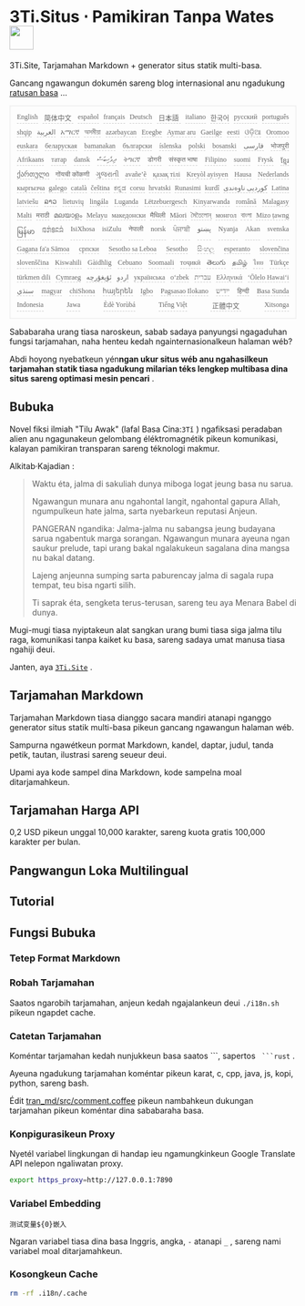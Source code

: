 <h1 style="justify-content:space-between">3Ti.Situs ⋅ Pamikiran Tanpa Wates <img src="//i-01.eu.org/3Ti/logo.svg" style="user-select:none;margin-top:-1px;width:42px"></h1>

3Ti.Site, Tarjamahan Markdown + generator situs statik multi-basa.

Gancang ngawangun dokumén sareng blog internasional anu ngadukung [ratusan basa](https://github.com/i18n-site/node/blob/main/lang/src/index.js) ...

<pre class="langli" style="display:flex;flex-wrap:wrap;background:transparent;border:1px solid #eee;font-size:12px;box-shadow:0 0 3px inset #eee;padding:12px 5px 4px 12px;justify-content:space-between;"><style>pre.langli i{font-weight:300;font-family:s;margin-right:7px;margin-bottom:8px;font-style:normal;color:#666;border-bottom:1px dashed #ccc;}</style><i>English</i><i> 简体中文 </i><i>español</i><i>français</i><i>Deutsch</i><i> 日本語 </i><i>italiano</i><i>한국어</i><i>русский</i><i>português</i><i>shqip</i><i>‫العربية‬</i><i>አማርኛ</i><i>অসমীয়া</i><i>azərbaycan</i><i>Eʋegbe</i><i>Aymar aru</i><i>Gaeilge</i><i>eesti</i><i>ଓଡ଼ିଆ</i><i>Oromoo</i><i>euskara</i><i>беларуская</i><i>bamanakan</i><i>български</i><i>íslenska</i><i>polski</i><i>bosanski</i><i>‫فارسی‬</i><i>भोजपुरी</i><i>Afrikaans</i><i>татар</i><i>dansk</i><i>‫ދިވެހިބަސް‬</i><i>ትግርኛ</i><i>डोगरी</i><i>संस्कृत भाषा</i><i>Filipino</i><i>suomi</i><i>Frysk</i><i>ខ្មែរ</i><i>ქართული</i><i>गोंयची कोंकणी</i><i>ગુજરાતી</i><i>avañe’ẽ</i><i>қазақ тілі</i><i>Kreyòl ayisyen</i><i>Hausa</i><i>Nederlands</i><i>кыргызча</i><i>galego</i><i>català</i><i>čeština</i><i>ಕನ್ನಡ</i><i>corsu</i><i>hrvatski</i><i>Runasimi</i><i>kurdî</i><i>‫کوردیی ناوەندی‬</i><i>Latina</i><i>latviešu</i><i>ລາວ</i><i>lietuvių</i><i>lingála</i><i>Luganda</i><i>Lëtzebuergesch</i><i>Kinyarwanda</i><i>română</i><i>Malagasy</i><i>Malti</i><i>मराठी</i><i>മലയാളം</i><i>Melayu</i><i>македонски</i><i>मैथिली</i><i>Māori</i><i>মৈতৈলোন্</i><i>монгол</i><i>বাংলা</i><i>Mizo ṭawng</i><i>မြန်မာ</i><i>𞄀𞄄𞄰𞄩𞄍𞄜𞄰</i><i>IsiXhosa</i><i>isiZulu</i><i>नेपाली</i><i>norsk</i><i>ਪੰਜਾਬੀ</i><i>‫پښتو‬</i><i>Nyanja</i><i>Akan</i><i>svenska</i><i>Gagana fa'a Sāmoa</i><i>српски</i><i>Sesotho sa Leboa</i><i>Sesotho</i><i>සිංහල</i><i>esperanto</i><i>slovenčina</i><i>slovenščina</i><i>Kiswahili</i><i>Gàidhlig</i><i>Cebuano</i><i>Soomaali</i><i>тоҷикӣ</i><i>తెలుగు</i><i>தமிழ்</i><i>ไทย</i><i>Türkçe</i><i>türkmen dili</i><i>Cymraeg</i><i>‫ئۇيغۇرچە‬</i><i>‫اردو‬</i><i>українська</i><i>o‘zbek</i><i>‫עברית‬</i><i>Ελληνικά</i><i>ʻŌlelo Hawaiʻi</i><i>‫سنڌي‬</i><i>magyar</i><i>chiShona</i><i>հայերեն</i><i>Igbo</i><i>Pagsasao Ilokano</i><i>‫ייִדיש‬</i><i>हिन्दी</i><i>Basa Sunda</i><i>Indonesia</i><i>Jawa</i><i>Èdè Yorùbá</i><i>Tiếng Việt</i><i> 正體中文 </i><i>Xitsonga</i></pre>

Sababaraha urang tiasa naroskeun, sabab sadaya panyungsi ngagaduhan fungsi tarjamahan, naha henteu kedah ngainternasionalkeun halaman wéb?

Abdi hoyong nyebatkeun yén**ngan ukur situs wéb anu ngahasilkeun tarjamahan statik tiasa ngadukung milarian téks lengkep multibasa dina situs sareng optimasi mesin pencari** .

## Bubuka

Novel fiksi ilmiah &quot;Tilu Awak&quot; (lafal Basa Cina:`3Tǐ` ) ngafiksasi peradaban alien anu ngagunakeun gelombang éléktromagnétik pikeun komunikasi, kalayan pamikiran transparan sareng téknologi makmur.

Alkitab·Kajadian :

> Waktu éta, jalma di sakuliah dunya miboga logat jeung basa nu sarua.
>
> Ngawangun munara anu ngahontal langit, ngahontal gapura Allah, ngumpulkeun hate jalma, sarta nyebarkeun reputasi Anjeun.
>
> PANGERAN ngandika: Jalma-jalma nu sabangsa jeung budayana sarua ngabentuk marga sorangan. Ngawangun munara ayeuna ngan saukur prelude, tapi urang bakal ngalakukeun sagalana dina mangsa nu bakal datang.
>
> Lajeng anjeunna sumping sarta paburencay jalma di sagala rupa tempat, teu bisa ngarti silih.
>
> Ti saprak éta, sengketa terus-terusan, sareng teu aya Menara Babel di dunya.

Mugi-mugi tiasa nyiptakeun alat sangkan urang bumi tiasa siga jalma tilu raga, komunikasi tanpa kaiket ku basa, sareng sadaya umat manusa tiasa ngahiji deui.

Janten, aya [`3Ti.Site`](//3Ti.Site) .

## Tarjamahan Markdown

Tarjamahan Markdown tiasa dianggo sacara mandiri atanapi nganggo generator situs statik multi-basa pikeun gancang ngawangun halaman wéb.

Sampurna ngawétkeun pormat Markdown, kandel, daptar, judul, tanda petik, tautan, ilustrasi sareng seueur deui.

Upami aya kode sampel dina Markdown, kode sampelna moal ditarjamahkeun.

## Tarjamahan Harga API

0,2 USD pikeun unggal 10,000 karakter, sareng kuota gratis 100,000 karakter per bulan.

## Pangwangun Loka Multilingual

## Tutorial

## Fungsi Bubuka

### Tetep Format Markdown

### Robah Tarjamahan

Saatos ngarobih tarjamahan, anjeun kedah ngajalankeun deui `./i18n.sh` pikeun ngapdet cache.

### Catetan Tarjamahan

Koméntar tarjamahan kedah nunjukkeun basa saatos \```, sapertos ` ```rust` .

Ayeuna ngadukung tarjamahan koméntar pikeun karat, c, cpp, java, js, kopi, python, sareng bash.

Édit [tran_md/src/comment.coffee](https://github.com/i18n-site/node/blob/main/tran_md/src/comment.coffee) pikeun nambahkeun dukungan tarjamahan pikeun koméntar dina sababaraha basa.

### Konpigurasikeun Proxy

Nyetél variabel lingkungan di handap ieu ngamungkinkeun Google Translate API nelepon ngaliwatan proxy.

```bash
export https_proxy=http://127.0.0.1:7890
```

### Variabel Embedding

```
测试变量${0}嵌入
```

Ngaran variabel tiasa dina basa Inggris, angka, `-` atanapi `_` , sareng nami variabel moal ditarjamahkeun.

### Kosongkeun Cache

```bash
rm -rf .i18n/.cache
```
